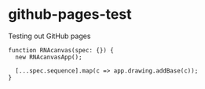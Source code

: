 # github-pages-test
Testing out GitHub pages

```
function RNAcanvas(spec: {}) {
  new RNAcanvasApp();

  [...spec.sequence].map(c => app.drawing.addBase(c));
}
```
